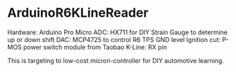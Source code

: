 # ArduinoR6KLineReader
Hardware: Arduino Pro Micro
ADC: HX711 for DIY Strain Gauge to determine up or down shift
DAC: MCP4725 to control R6 TPS GND level
Ignition cut: P-MOS power switch module from Taobao
K-Line: RX pin

This is targeting to low-cost micron-controller for DIY automotive learning.
